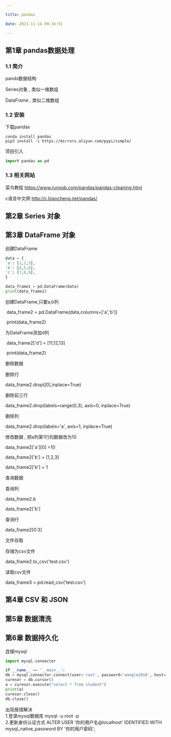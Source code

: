 ```yaml
---

title: pandas

date: 2021-11-14 09:34:51

---
```


## 第1章 pandas数据处理

### 1.1 简介

pands数据结构

Series对象 , 类似一维数组  

DataFrame , 类似二维数组 



### 1.2 安装

下载pandas

```shell
conda install pandas 
pip3 install -i https://mirrors.aliyun.com/pypi/simple/
```



项目引入

```python
import pandas as pd
```





### 1.3 相关网站

菜鸟教程 https://www.runoob.com/pandas/pandas-cleaning.html

c语言中文网 http://c.biancheng.net/pandas/



## 第2章 Series 对象





## 第3章 DataFrame 对象

创建DataFrame

```python
data = {
'a': [1,2,3],
'b': [4,5,6],
'c': [7,8,9],
}

data_frame1 = pd.DataFrame(data)
print(data_frame1)
```



创建DataFrame,只要a,b列  

​    data_frame2 = pd.DataFrame(data,columns=['a','b'])  

​    print(data_frame2)  



为DataFrame添加d列  

​    data_frame2['d'] = [11,12,13]  

​    print(data_frame2)  



删除数据  

删除行  

data_frame2.drop([0],inplace=True)   



删除前三行  

data_frame2.drop(labels=range(0,3), axis=0, inplace=True)  



删除列  

data_frame2.drop(labels='a', axis=1, inplace=True)  



修改数据 , 把a列第1行的数据改为10  

data_frame2['a'][0] =10  

data_frame2['b'] = [1,2,3]   

data_frame2['b'] = 1  



查询数据   

查询列  

data_frame2.b  

data_frame2['b']  



查询行  

data_frame2[0:3]  



文件存取  

存储为csv文件  

data_frame2.to_csv('test.csv')  



读取csv文件  

data_frame3 = pd.read_csv('test.csv')





## 第4章 CSV 和 JSON



## 第5章 数据清洗



## 第6章 数据持久化

连接mysql
```py
import mysql.connector

if __name__ == '__main__':
db = mysql.connector.connect(user='root', password='wangle2018', host='127.0.0.1', database='zgc')
curesor = db.cursor()
a = curesor.execute("select * from student")
print(a)
curesor.close()
db.close()
```

出现报错解决  
1.登录mysql数据库 mysql -u root -p  
2.更新身份认证方式 ALTER USER '你的用户名@localhost' IDENTIFIED WITH mysql_native_password BY '你的用户密码';  
